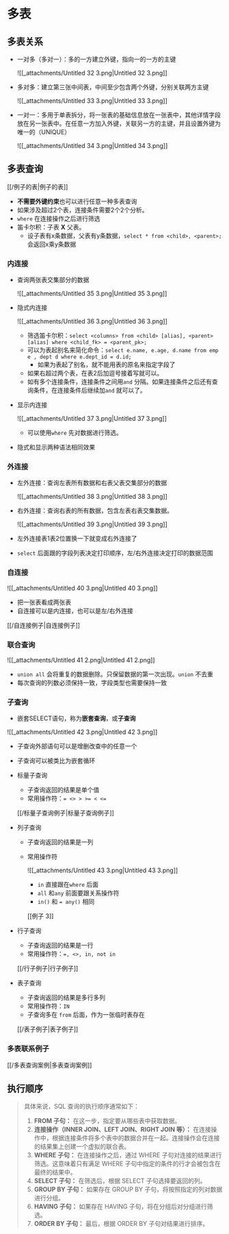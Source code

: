 # 多表

## 多表关系

- 一对多（多对一）：多的一方建立外键，指向一的一方的主键
    
    ![[_attachments/Untitled 32 3.png|Untitled 32 3.png]]
    
- 多对多：建立第三张中间表，中间至少包含两个外键，分别关联两方主键
    
    ![[_attachments/Untitled 33 3.png|Untitled 33 3.png]]
    
- 一对一：多用于单表拆分，将一张表的基础信息放在一张表中，其他详情字段放在另一张表中。在任意一方加入外键，关联另一方的主键，并且设置外键为唯一的（UNIQUE）
    
    ![[_attachments/Untitled 34 3.png|Untitled 34 3.png]]
    

## 多表查询

[[/例子的表|例子的表]]

- **不需要外键约束**也可以进行任意一种多表查询
- 如果涉及超过2个表，连接条件需要2个2个分析。
- `where` 在连接操作之后进行筛选
- 笛卡尔积：子表 **X** 父表。
    - 设子表有x条数据，父表有y条数据，`select * from <child>, <parent>;` 会返回x乘y条数据

### 内连接

- 查询两张表交集部分的数据
    
    ![[_attachments/Untitled 35 3.png|Untitled 35 3.png]]
    
- 隐式内连接
    
    ![[_attachments/Untitled 36 3.png|Untitled 36 3.png]]
    
    - 筛选笛卡尔积：`select <columns> from <child> [alias], <parent> [alias] where <child_fk> = <parent_pk>;`
    - 可以为表起别名来简化命令：`select e.name, e.age, d.name from emp e , dept d where e.dept_id = d.id;`
        - 如果为表起了别名，就不能用表的原名来指定字段了
    - 如果右超过两个表，在表2后加逗号接着写就可以。
    - 如有多个连接条件，连接条件之间用`and` 分隔。如果连接条件之后还有查询条件，在连接条件后继续加`and` 就可以了。
- 显示内连接
    
    ![[_attachments/Untitled 37 3.png|Untitled 37 3.png]]
    
    - 可以使用`where` 先对数据进行筛选。
- 隐式和显示两种语法相同效果

### 外连接

- 左外连接：查询左表所有数据和右表父表交集部分的数据
    
    ![[_attachments/Untitled 38 3.png|Untitled 38 3.png]]
    
- 右外连接：查询右表的所有数据，包含左表右表交集数据。
    
    ![[_attachments/Untitled 39 3.png|Untitled 39 3.png]]
    
- 左外连接表1表2位置换一下就变成右外连接了
- `select` 后面跟的字段列表决定打印顺序，左/右外连接决定打印的数据范围

### 自连接

![[_attachments/Untitled 40 3.png|Untitled 40 3.png]]

- 把一张表看成两张表
- 自连接可以是内连接，也可以是左/右外连接

[[/自连接例子|自连接例子]]

### 联合查询

![[_attachments/Untitled 41 2.png|Untitled 41 2.png]]

- `union all` 会将重复的数据删除。只保留数据的第一次出现。`union` 不去重
- 每次查询的列数必须保持一致，字段类型也需要保持一致

### 子查询

- 嵌套SELECT语句，称为**嵌套查询**，或**子查询**

![[_attachments/Untitled 42 3.png|Untitled 42 3.png]]

- 子查询外部语句可以是增删改查中的任意一个
- 子查询可以被类比为嵌套循环
- 标量子查询
    
    - 子查询返回的结果是单个值
    - 常用操作符：`= <> > >= < <=`
    
    [[/标量子查询例子|标量子查询例子]]
    
- 列子查询
    - 子查询返回的结果是一列
    - 常用操作符
        
        ![[_attachments/Untitled 43 3.png|Untitled 43 3.png]]
        
        - `in` 直接跟在`where` 后面
        - `all` 和`any` 前面要跟关系操作符
        - `in()` 和 `= any()` 相同
        
        [[例子 3]]
        
- 行子查询
    
    - 子查询返回的结果是一行
    - 常用操作符：`=, <>, in, not in`
    
    [[/行子例子|行子例子]]
    
- 表子查询
    
    - 子查询返回的结果是多行多列
    - 常用操作符：`IN`
    - 子查询多在 `from` 后面，作为一张临时表存在
    
    [[/表子例子|表子例子]]
    

### 多表联系例子

[[/多表查询案例|多表查询案例]]

## 执行顺序

> 具体来说，SQL 查询的执行顺序通常如下：
> 
> 1. **FROM 子句：** 在这一步，指定要从哪些表中获取数据。
> 2. **连接操作（INNER JOIN、LEFT JOIN、RIGHT JOIN 等）：** 在连接操作中，根据连接条件将多个表中的数据合并在一起。连接操作会在连接的结果集上创建一个虚拟的联合表。
> 3. **WHERE 子句：** 在连接操作之后，通过 WHERE 子句对连接的结果进行筛选。这意味着只有满足 WHERE 子句中指定的条件的行才会被包含在最终的结果中。
> 4. **SELECT 子句：** 在筛选后，根据 SELECT 子句选择要返回的列。
> 5. **GROUP BY 子句：** 如果存在 GROUP BY 子句，将按照指定的列对数据进行分组。
> 6. **HAVING 子句：** 如果存在 HAVING 子句，将在分组后对分组进行筛选。
> 7. **ORDER BY 子句：** 最后，根据 ORDER BY 子句对结果进行排序。